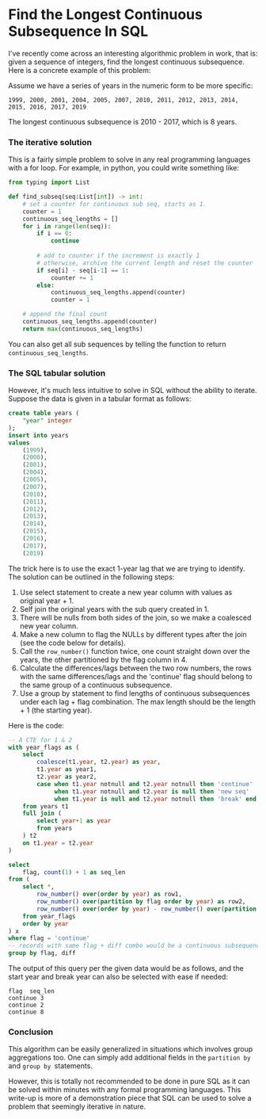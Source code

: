 # Find the Longest Continuous Subsequence In SQL 

I've recently come across an interesting algorithmic problem in work, that is: given a sequence of integers, find the longest continuous subsequence. Here is a concrete example of this problem:

Assume we have a series of years in the numeric form to be more specific:

`1999, 2000, 2001, 2004, 2005, 2007, 2010, 2011, 2012, 2013, 2014, 2015, 2016, 2017, 2019`

The longest continuous subsequence is 2010 - 2017, which is 8 years. 

### The iterative solution

This is a fairly simple problem to solve in any real programming languages with a for loop. For example, in python, you could write something like:

```python
from typing import List

def find_subseq(seq:List[int]) -> int:
    # set a counter for continuous sub seq, starts as 1.
    counter = 1
    continuous_seq_lengths = []
    for i in range(len(seq)):
        if i == 0:
            continue
            
        # add to counter if the increment is exactly 1
        # otherwise, archive the current length and reset the counter
        if seq[i] - seq[i-1] == 1:
            counter += 1
        else:
            continuous_seq_lengths.append(counter)
            counter = 1

    # append the final count
    continuous_seq_lengths.append(counter)
    return max(continuous_seq_lengths)
```

You can also get all sub sequences by telling the function to return `continuous_seq_lengths`. 

### The SQL tabular solution

However, it's much less intuitive to solve in SQL without the ability to iterate. Suppose the data is given in a tabular format as follows:

```sql
create table years (
    "year" integer
);
insert into years 
values 
    (1999), 
    (2000),
    (2001),
    (2004),
    (2005),
    (2007),
    (2010),
    (2011),
    (2012),
    (2013),
    (2014),
    (2015),
    (2016),
    (2017),
    (2019)
```

The trick here is to use the exact 1-year lag that we are trying to identify.  The solution can be outlined in the following steps:

1. Use select statement to create a new year column with values as original year + 1.
2. Self join the original years with the sub query created in 1.
3. There will be nulls from both sides of the join, so we make a coalesced new year column.
4. Make a new column to flag the NULLs by different types after the join (see the code below for details).
5. Call the `row_number()` function twice, one count straight down over the years, the other partitioned by the flag column in 4.
6. Calculate the differences/lags between the two row numbers, the rows with the same differences/lags and the 'continue' flag should belong to the same group of a continuous subsequence.
7. Use a group by statement to find lengths of continuous subsequences under each lag + flag combination. The max length should be the length + 1 (the starting year).

Here is the code:

```sql
-- A CTE for 1 & 2
with year_flags as (
	select 
        coalesce(t1.year, t2.year) as year,
        t1.year as year1,
        t2.year as year2,
        case when t1.year notnull and t2.year notnull then 'continue'
             when t1.year notnull and t2.year is null then 'new seq'
             when t1.year is null and t2.year notnull then 'break' end as "flag"
    from years t1
    full join (
        select year+1 as year
        from years
	) t2
    on t1.year = t2.year
)

select 
    flag, count(1) + 1 as seq_len
from (
    select *, 
        row_number() over(order by year) as row1,
        row_number() over(partition by flag order by year) as row2,
        row_number() over(order by year) - row_number() over(partition by flag order by year) as diff
    from year_flags
    order by year
) x
where flag = 'continue'
-- records with same flag + diff combo would be a continuous subsequence
group by flag, diff

```

The output of this query per the given data would be as follows, and the start year and break year can also be selected with ease if needed:

```
flag  seq_len
continue 3
continue 2
continue 8
```

### Conclusion

This algorithm can be easily generalized in situations which involves group aggregations too. One can simply add additional fields in the `partition by` and `group by `statements. 

However, this is totally not recommended to be done in pure SQL as it can be solved within minutes with any formal programming languages. This write-up is more of a demonstration piece that SQL can be used to solve a problem that seemingly iterative in nature.



